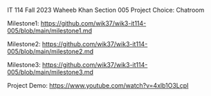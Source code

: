 IT 114 Fall 2023
Waheeb Khan
Section 005
Project Choice: Chatroom

Milestone1: https://github.com/wik37/wik3-it114-005/blob/main/milestone1.md

Milestone2: https://github.com/wik37/wik3-it114-005/blob/main/milestone2.md

Milestone3: https://github.com/wik37/wik3-it114-005/blob/main/milestone3.md

Project Demo: https://www.youtube.com/watch?v=4xlb1O3LcpI
